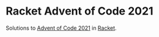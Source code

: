 # Racket Advent of Code 2021

Solutions to [Advent of Code 2021](https://adventofcode.com) in [Racket](https://racket-lang.org).
